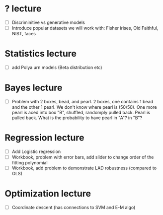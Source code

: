 # ? lecture
- [ ] Discriminitive vs generative models
- [ ] Introduce popular datasets we will work with: Fisher irises, Old Faithful, NIST, faces

# Statistics lecture
- [ ] add Polya  urn models (Beta distribution etc)

# Bayes lecture
- [ ] Problem with 2 boxes, bead, and pearl. 2 boxes, one contains 1 bead and the other 1 pearl. We don't know where pearl is (50/50). One more pearl is aced into box "B", shuffled, randomply pulled back. Pearl is pulled back. What is the probability to have pearl in "A"? in "B"?

# Regression lecture
- [ ] Add Logistic regression
- [ ] Workbook, problem with error bars, add slider to change order of the fitting polynomial
- [ ] Workbook, add problem to demonstrate LAD robustness (compared to OLS)

# Optimization lecture
- [ ] Coordinate descent (has connections to SVM and E-M algo)
